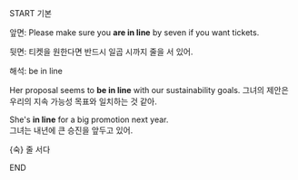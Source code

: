 START
기본

앞면:
Please make sure you **are in line** by seven if you want tickets.  

뒷면:
티켓을 원한다면 반드시 일곱 시까지 줄을 서 있어.


해석:
be in line

Her proposal seems to **be in line** with our sustainability goals.
그녀의 제안은 우리의 지속 가능성 목표와 일치하는 것 같아.

She's **in line** for a big promotion next year.  
그녀는 내년에 큰 승진을 앞두고 있어.

{숙} 줄 서다
<!--ID: 1746697664783-->
END